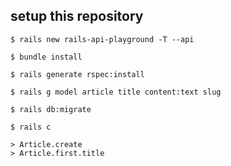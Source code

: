 ## setup this repository

```shell
$ rails new rails-api-playground -T --api

$ bundle install

$ rails generate rspec:install
```

```shell
$ rails g model article title content:text slug

$ rails db:migrate

$ rails c

> Article.create
> Article.first.title
```
